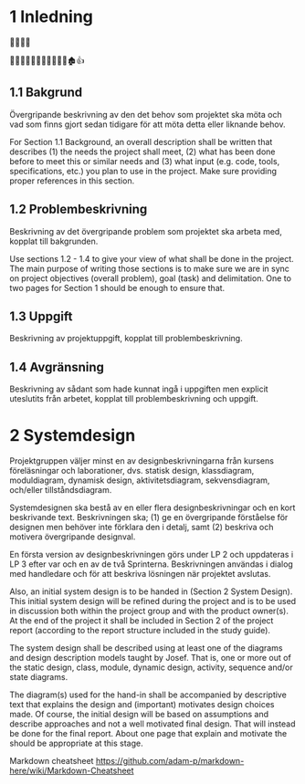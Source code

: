 # 1 Inledning
:steam_locomotive::railway_car::train::train: 

:man_with_turban::pregnant_woman::baby::place_of_worship::man_pilot::flight_departure::office::office::fire::derelict_house::+1:
## 1.1 Bakgrund

Övergripande beskrivning av 
den det behov som projektet ska möta och vad som finns 
gjort sedan tidigare för att möta detta eller liknande behov. 

For Section 1.1 Background, an overall description shall be written that describes (1) the needs the project shall meet, (2) what has been done before to meet this or similar needs and (3) what input (e.g. code, tools, specifications, etc.) you plan to use in the project. Make sure providing proper references in this section. 

## 1.2 Problembeskrivning
Beskrivning av det övergripande problem som projektet ska arbeta med, kopplat till bakgrunden. 

Use sections 1.2 - 1.4 to give your view of what shall be done in the project. The main purpose of writing those sections is to make sure we are in sync on project objectives (overall problem), goal (task) and delimitation.  One to two pages for Section 1 should be enough to ensure that. 

## 1.3 Uppgift
Beskrivning av projektuppgift, kopplat till problembeskrivning. 

## 1.4 Avgränsning
Beskrivning av sådant som hade kunnat ingå i uppgiften men explicit uteslutits från arbetet, kopplat till problembeskrivning och uppgift. 
# 2 Systemdesign

Projektgruppen väljer minst en av designbeskrivningarna från kursens föreläsningar och laborationer, dvs. statisk design, klassdiagram, moduldiagram, dynamisk design, aktivitetsdiagram, sekvensdiagram, och/eller tillståndsdiagram. 

Systemdesignen ska bestå av en eller flera designbeskrivningar och en kort beskrivande text. Beskrivningen ska; 
(1) ge en övergripande förståelse för designen men behöver inte förklara den i detalj, samt
(2) beskriva och motivera övergripande designval. 

En första version av designbeskrivningen görs under LP 2 och uppdateras i LP 3 efter var och en av de två Sprinterna. Beskrivningen användas i dialog med handledare och för att beskriva lösningen när projektet avslutas. 


Also, an initial system design is to be handed in (Section 2 System Design). This initial system design will be refined during the project and is to be used in discussion both within the project group and with the product owner(s). At the end of the project it shall be included in Section 2 of the project report (according to the report structure included in the study guide).

The system design shall be described using at least one of the diagrams and design description models taught by Josef. That is, one or more out of the static design, class, module, dynamic design, activity, sequence and/or state diagrams.

The diagram(s) used for the hand-in shall be accompanied by descriptive text that explains the design and (important) motivates design choices made. Of course, the initial design will be based on assumptions and describe approaches and not a well motivated final design. That will instead be done for the final report. About one page that explain and motivate the should be appropriate at this stage.  






Markdown cheatsheet https://github.com/adam-p/markdown-here/wiki/Markdown-Cheatsheet
